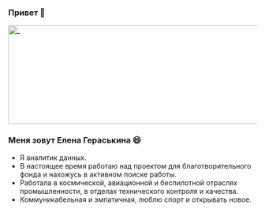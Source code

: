 ### Привет 👋
<img src="telegram.png" width="600" height="200" alt="_">

### Меня зовут Елена Гераськина 😄
- Я аналитик данных.
- В настоящее время работаю над проектом для благотворительного фонда и нахожусь в активном поиске работы.
- Работала в космической, авиационной и беспилотной отраслях промышленности, в отделах технического контроля и качества.
- Коммуникабельная и эмпатичная, люблю спорт и открывать новое.

<!--
**lenkaoo/lenkaoo** is a ✨ _special_ ✨ repository because its `README.md` (this file) appears on your GitHub profile.

Here are some ideas to get you started:

- 🔭 I’m currently working on ...
- 🌱 I’m currently learning ...
- 👯 I’m looking to collaborate on ...
- 🤔 I’m looking for help with ...
- 💬 Ask me about ...
- 📫 How to reach me: ...
- 😄 Pronouns: ...
- ⚡ Fun fact: ...
-->





